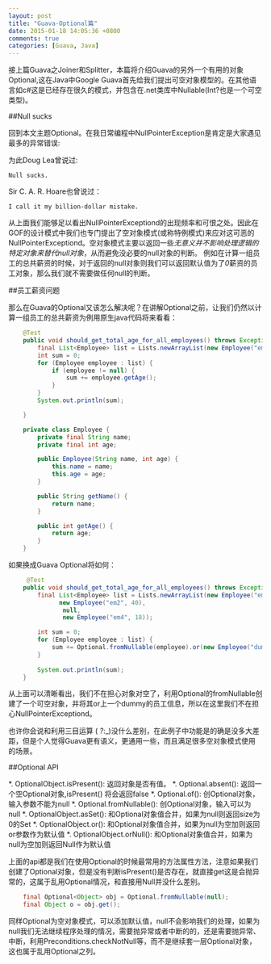 ```yaml
---
layout: post
title: "Guava-Optional篇"
date: 2015-01-18 14:05:36 +0800
comments: true
categories: [Guava, Java]
---
```

接上篇Guava之Joiner和Splitter，本篇将介绍Guava的另外一个有用的对象Optional<T>,这在Java中Google Guava首先给我们提出可空对象模型的。在其他语言如c#这是已经存在很久的模式，并包含在.net类库中Nullable<T>(Int?也是一个可空类型)。

##Null sucks

回到本文主题Optional。在我日常编程中NullPointerException是肯定是大家遇见最多的异常错误:

为此Doug Lea曾说过:

	Null sucks.

Sir C. A. R. Hoare也曾说过：

	I call it my billion-dollar mistake.

从上面我们能够足以看出NullPointerExceptiond的出现频率和可恨之处。因此在GOF的设计模式中我们也专门提出了空对象模式(或称特例模式)来应对这可恶的NullPointerExceptiond。空对象模式主要以返回一些*无意义并不影响处理逻辑的特定对象来替代null对象*，从而避免没必要的null对象的判断。
例如在计算一组员工的总共薪资的时候，对于返回的null对象则我们可以返回默认值为了*0*薪资的员工对象，那么我们就不需要做任何null的判断。

##员工薪资问题

那么在Guava的Optional又该怎么解决呢？在讲解Optional之前，让我们仍然以计算一组员工的总共薪资为例用原生java代码将来看看：

```java
	@Test
    public void should_get_total_age_for_all_employees() throws Exception {
        final List<Employee> list = Lists.newArrayList(new Employee("em1", 30), new Employee("em2", 40), null, new Employee("em4", 18));
        int sum = 0;
        for (Employee employee : list) {
            if (employee != null) {
                sum += employee.getAge();
            }
        }
        System.out.println(sum);

    }

    private class Employee {
        private final String name;
        private final int age;

        public Employee(String name, int age) {
            this.name = name;
            this.age = age;
        }

        public String getName() {
            return name;
        }

        public int getAge() {
            return age;
        }
    }
```

如果换成Guava Optional将如何：

```java
	 @Test
    public void should_get_total_age_for_all_employees() throws Exception {
        final List<Employee> list = Lists.newArrayList(new Employee("em1", 30),
        	  new Employee("em2", 40),
        	   null,
        	   new Employee("em4", 18));

        int sum = 0;
        for (Employee employee : list) {
            sum += Optional.fromNullable(employee).or(new Employee("dummy", 0)).getAge();
        }
        
        System.out.println(sum);
    }
```
从上面可以清晰看出，我们不在担心对象对空了，利用Optional的fromNullable创建了一个可空对象，并将其or上一个dummy的员工信息，所以在这里我们不在担心NullPointerExceptiond。

也许你会说和利用三目运算 ( _?_:_)没什么差别，在此例子中功能是的确是没多大差距，但是个人觉得Guava更有语义，更通用一些，而且满足很多空对象模式使用的场景。

##Optional API

*. OptionalObject.isPresent(): 返回对象是否有值。
*. Optional.absent(): 返回一个空Optional对象,isPresent() 将会返回false
*. Optional.of(): 创Optional对象，输入参数不能为null
*. Optional.fromNullable(): 创Optional对象，输入可以为null
*. OptionalObject.asSet(): 和Optional对象值合并，如果为null则返回size为0的Set
*. OptionalObject.or(): 和Optional对象值合并，如果为null为空加则返回or参数作为默认值
*. OptionalObject.orNull(): 和Optional对象值合并，如果为null为空加则返回Null作为默认值

上面的api都是我们在使用Optional的时候最常用的方法属性方法，注意如果我们创建了Optional对象，但是没有判断isPresent()是否存在，就直接get这是会抛异常的，这属于乱用Optional情况，和直接用Null并没什么差别。

```java
	final Optional<Object> obj = Optional.fromNullable(null);
    final Object o = obj.get();
```

同样Optional为空对象模式，可以添加默认值，null不会影响我们的处理，如果为null我们无法继续程序处理的情况，需要抛异常或者中断的的，还是需要抛异常、中断，利用Preconditions.checkNotNull等，而不是继续套一层Optional对象，这也属于乱用Optional之列。

